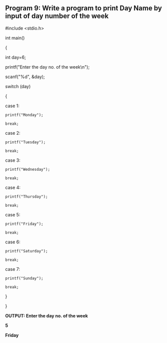 ## Program 9: Write a program to print Day Name by input of day number of the week

#include <stdio.h>

int main()

{

int day=6;

printf("Enter the day no. of the week\n");

scanf("%d", &day);

switch (day) 

{

  case 1:
  
    printf("Monday");
    
    break;
    
  case 2:
  
    printf("Tuesday");
    
    break;
    
  case 3:
  
    printf("Wednesday");
    
    break;
    
  case 4:
  
    printf("Thursday");
    
    break;
    
  case 5:
  
    printf("Friday");
    
    break;
    
  case 6:
  
    printf("Saturday");
    
    break;
    
  case 7:
  
    printf("Sunday");
    
    break;
    
}

}


**OUTPUT: Enter the day no. of the week**

**5**

**Friday**
